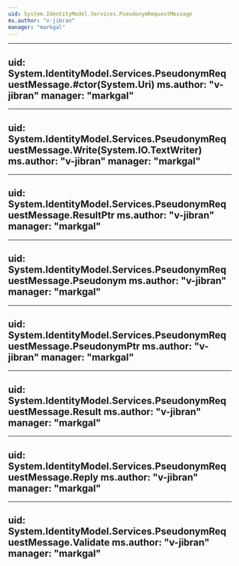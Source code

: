 ```yaml
---
uid: System.IdentityModel.Services.PseudonymRequestMessage
ms.author: "v-jibran"
manager: "markgal"
---
```


---
uid: System.IdentityModel.Services.PseudonymRequestMessage.#ctor(System.Uri)
ms.author: "v-jibran"
manager: "markgal"
---

---
uid: System.IdentityModel.Services.PseudonymRequestMessage.Write(System.IO.TextWriter)
ms.author: "v-jibran"
manager: "markgal"
---

---
uid: System.IdentityModel.Services.PseudonymRequestMessage.ResultPtr
ms.author: "v-jibran"
manager: "markgal"
---

---
uid: System.IdentityModel.Services.PseudonymRequestMessage.Pseudonym
ms.author: "v-jibran"
manager: "markgal"
---

---
uid: System.IdentityModel.Services.PseudonymRequestMessage.PseudonymPtr
ms.author: "v-jibran"
manager: "markgal"
---

---
uid: System.IdentityModel.Services.PseudonymRequestMessage.Result
ms.author: "v-jibran"
manager: "markgal"
---

---
uid: System.IdentityModel.Services.PseudonymRequestMessage.Reply
ms.author: "v-jibran"
manager: "markgal"
---

---
uid: System.IdentityModel.Services.PseudonymRequestMessage.Validate
ms.author: "v-jibran"
manager: "markgal"
---
